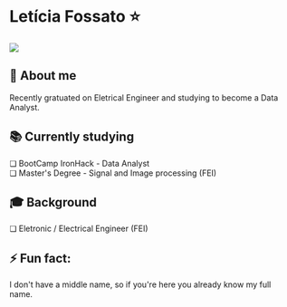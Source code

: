 <h1>Letícia Fossato ⭐️  </h1>
<a href="https://www.linkedin.com/in/leticiafossato/"><img src="https://img.shields.io/badge/linkedin-%230077B5.svg?&style=for-the-badge&logo=linkedin&logoColor=white"></a>

<b><h2>📌  About me</h2></b>
Recently gratuated on Eletrical Engineer and studying to become a Data Analyst.

<b><h2>📚 Currently studying</h2></b>
❏ BootCamp IronHack - Data Analyst<br>
❏ Master's Degree - Signal and Image processing (FEI)

<b><h2>🎓 Background</h2></b>
❏ Eletronic / Electrical Engineer (FEI)

<b><h2>⚡ Fun fact:</h2></b>
I don't have a middle name, so if you're here you already know my full name.

<!--
**leticiafossato/leticiafossato** is a ✨ _special_ ✨ repository because its `README.md` (this file) appears on your GitHub profile.

Here are some ideas to get you started:

- 🔭 I’m currently working on ...
- 🌱 I’m currently learning ...
- 👯 I’m looking to collaborate on ...
- 🤔 I’m looking for help with ...
- 💬 Ask me about ...
- 📫 How to reach me: ...
- 😄 Pronouns: ...
- ⚡ Fun fact: ...
-->
